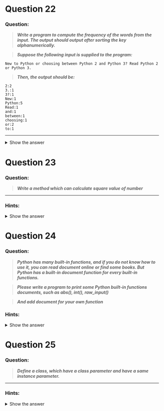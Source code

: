 
</details>

# Question 22

### **Question:**

>***Write a program to compute the frequency of the words from the input. The output should output after sorting the key alphanumerically.***

>***Suppose the following input is supplied to the program:***
```
New to Python or choosing between Python 2 and Python 3? Read Python 2 or Python 3.
```
>***Then, the output should be:***
```
2:2
3.:1
3?:1
New:1
Python:5
Read:1
and:1
between:1
choosing:1
or:2
to:1
```

----------------------
<details>  <summary>Show the answer</summary>


### Hints
>***In case of input data being supplied to the question, it should be assumed to be a console input.***

-------------------
**Main author's Solution: Python 2**
```python
freq = {}   # frequency of words in text
line = raw_input()
for word in line.split():
    freq[word] = freq.get(word,0)+1

words = freq.keys()
words.sort()

for w in words:
    print "%s:%d" % (w,freq[w])
```
----------------
**My Solution: Python 3**
```python
ss = input().split()
word = sorted(set(ss))     # split words are stored and sorted as a set

for i in word:
    print("{0}:{1}".format(i,ss.count(i)))
```
**OR**
```python
ss = input().split()
dict = {}
for i in ss:
    i = dict.setdefault(i,ss.count(i))    # setdefault() function takes key & value to set it as dictionary.

dict = sorted(dict.items())               # items() function returns both key & value of dictionary as a list
                                          # and then sorted. The sort by default occurs in order of 1st -> 2nd key
for i in dict:
    print("%s:%d"%(i[0],i[1]))
```
**OR**
```python
ss = input().split()
dict = {i:ss.count(i) for i in ss}     # sets dictionary as i-> split word & ss.count(i) -> total occurrence of i in ss
dict = sorted(dict.items())            # items() function returns both key & value of dictionary as a list
                                       # and then sorted. The sort by default occurs in order of 1st -> 2nd key
for i in dict:
    print("%s:%d"%(i[0],i[1]))       
```
**OR**
```python
from collections import Counter

ss = input().split()
ss = Counter(ss)         # returns key & frequency as a dictionary
ss = sorted(ss.items())  # returns as a tuple list

for i in ss:
    print("%s:%d"%(i[0],i[1]))
```
**OR**
```python
from pprint import pprint
p=input().split()
pprint({i:p.count(i) for i in p})
```
---------------


</details>

# Question 23

### **Question:**

>***Write a method which can calculate square value of number***

----------------------

### Hints:
<details>  <summary>Show the answer</summary>

```
Using the ** operator which can be written as n**p where means n^p
```

-------------------
**Main author's Solution: Python 2**
```python
def square(num):
    return num ** 2

print square(2)
print square(3)
```
----------------
**My Solution: Python 3**
```python
n=int(input())
print(n**2)
```
---------------------

</details>

# Question 24

### **Question:**

>***Python has many built-in functions, and if you do not know how to use it, you can read document online or find some books. But Python has a built-in document function for every built-in functions.***

>***Please write a program to print some Python built-in functions documents, such as abs(), int(), raw_input()***

>***And add document for your own function***

### Hints:
<details>  <summary>Show the answer</summary>
 
```
The built-in document method is __doc__
```

----------------------
**Main author's Solution: Python 2**
```python
print abs.__doc__
print int.__doc__
print raw_input.__doc__

def square(num):
    '''Return the square value of the input number.
    
    The input number must be integer.
    '''
    return num ** 2

print square(2)
print square.__doc__
```
----------------
**My Solution: Python 3**
```python
print(str.__doc__)
print(sorted.__doc__)

def pow(n,p):
    '''
    param n: This is any integer number
    param p: This is power over n
    return:  n to the power p = n^p
    '''

    return n**p

print(pow(3,4))
print(pow.__doc__)
```
---------------------

</details>

# Question 25

### **Question:**

>***Define a class, which have a class parameter and have a same instance parameter.***

----------------------

### Hints:
<details>  <summary>Show the answer</summary>
 
```
Define an instance parameter, need add it in __init__ method.You can init an object with construct parameter or set the value later
```

-------------------
**Main author's Solution: Python 2**
```python
class Person:
    # Define the class parameter "name"
    name = "Person"
    
    def __init__(self, name = None):
        # self.name is the instance parameter
        self.name = name

jeffrey = Person("Jeffrey")
print "%s name is %s" % (Person.name, jeffrey.name)

nico = Person()
nico.name = "Nico"
print "%s name is %s" % (Person.name, nico.name)
```
----------------
**My Solution: Python 3**
```python
class Car:
    name = "Car"

    def __init__(self,name = None):
        self.name = name

honda=Car("Honda")
print("%s name is %s"%(Car.name,honda.name))

toyota=Car()
toyota.name="Toyota"
print("%s name is %s"%(Car.name,toyota.name))
```
---------------------

[***go to previous day***](https://github.com/darkprinx/100-plus-Python-programming-exercises-extended/blob/master/Status/Day%207.md "Day 7")

[***go to next day***](https://github.com/darkprinx/100-plus-Python-programming-exercises-extended/blob/master/Status/Day%209.md "Day 9")

[***Discussion***](https://github.com/darkprinx/100-plus-Python-programming-exercises-extended/issues/3)

